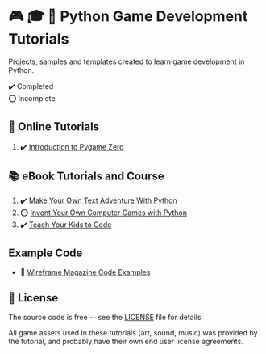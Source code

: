 # :video_game: :mortar_board: :snake: Python Game Development Tutorials

Projects, samples and templates created to learn game development in Python.

:heavy_check_mark: Completed  
:o: Incomplete

## :beginner: Online Tutorials

1. :heavy_check_mark: [Introduction to Pygame Zero](introduction-to-pygame-zero/)

## :books: eBook Tutorials and Course

1. :heavy_check_mark: [Make Your Own Text Adventure With Python](make-your-own-text-adventure-with-python/)
2. :o: [Invent Your Own Computer Games with Python](invent-your-own-computer-games-with-python/)
3. :heavy_check_mark: [Teach Your Kids to Code](teach-your-kids-to-code/)

## Example Code

- :file_folder: [Wireframe Magazine Code Examples](wireframe-code-snippets/)

## :page_with_curl: License

The source code is free -- see the [LICENSE](LICENSE) file for details

All game assets used in these tutorials (art, sound, music) was provided by the tutorial, and probably have their own end user license agreements.
